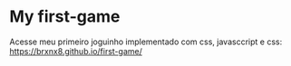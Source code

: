 # My first-game
Acesse meu primeiro joguinho implementado com css, javasccript e css: https://brxnx8.github.io/first-game/

